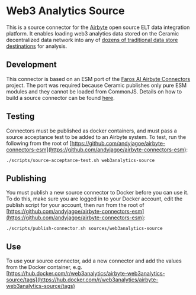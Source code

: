 # Web3 Analytics Source

This is a source connector for the [Airbyte](https://airbyte.com/) open source ELT data integration platform. It enables loading web3 analytics data stored on the Ceramic decentralized data network into any of [dozens of traditional data store destinations](https://airbyte.com/connectors?connector-type=Destinations) for analysis.

## Development

This connector is based on an ESM port of the [Faros AI Airbyte Connectors](https://github.com/faros-ai/airbyte-connectors) project. The port was required because Ceramic publishes only pure ESM modules and they cannot be loaded from CommonJS. Details on how to build a source connector can be found [here](https://github.com/faros-ai/airbyte-connectors/tree/main/sources).

## Testing

Connectors must be published as docker containers, and must pass a source acceptance test to be added to an Airbyte system. To test, run the following from the root of [https://github.com/andyjagoe/airbyte-connectors-esm](https://github.com/andyjagoe/airbyte-connectors-esm):

```./scripts/source-acceptance-test.sh web3analytics-source```

## Publishing

You must publish a new source connector to Docker before you can use it. To do this, make sure you are logged in to your Docker account, edit the publish script for your account, then run from the root of [https://github.com/andyjagoe/airbyte-connectors-esm](https://github.com/andyjagoe/airbyte-connectors-esm):

```./scripts/publish-connector.sh sources/web3analytics-source```

## Use

To use your source connector, add a new connector and add the values from the Docker container, e.g. [https://hub.docker.com/r/web3analytics/airbyte-web3analytics-source/tags](https://hub.docker.com/r/web3analytics/airbyte-web3analytics-source/tags)
